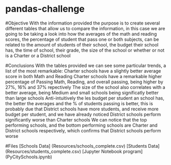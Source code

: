 # pandas-challenge

#Objective
With the information provided the purpose is to create several different tables that allow us to compare the information, in this case we are going to be taking a look into how the averages of the math and reading scores, the percentage of student that pass one or both subjects, can be related to the amount of students of their school, the budget their school has, the time of school, their grade, the size of the school or whether or not is a Charter or a District school

#Conclusions
With the tables provided we can see some particular trends, a list of the most remarkable:
Charter schools have a slightly better average score in both Math and Reading
Charter schools have a remarkable higher percentage of Passing Math, Reading, and overall passing, being higher by 27%, 16% and 37% repectively
The size of the school also correlates with a better average, being Medium and small schools being significatly better than large schools
Anti-intuitively the les budget per student an school has, the better the averages and the % of students passing is better, this is probably due that District schools have more students, and receive more budget per student, and we have already noticed District schools perform significantly worse than Charter schools
We can notice that the top performing schools, and the bottom performing schools are Charter and District schools respectively, which confirms that District schools perform worse

#Files
[Schools Data] (Resources/schools_complete.csv)
[Students Data] (Resources/students_complete.csv)
[Jupyter Notebook program] (PyCitySchools.ipynb)